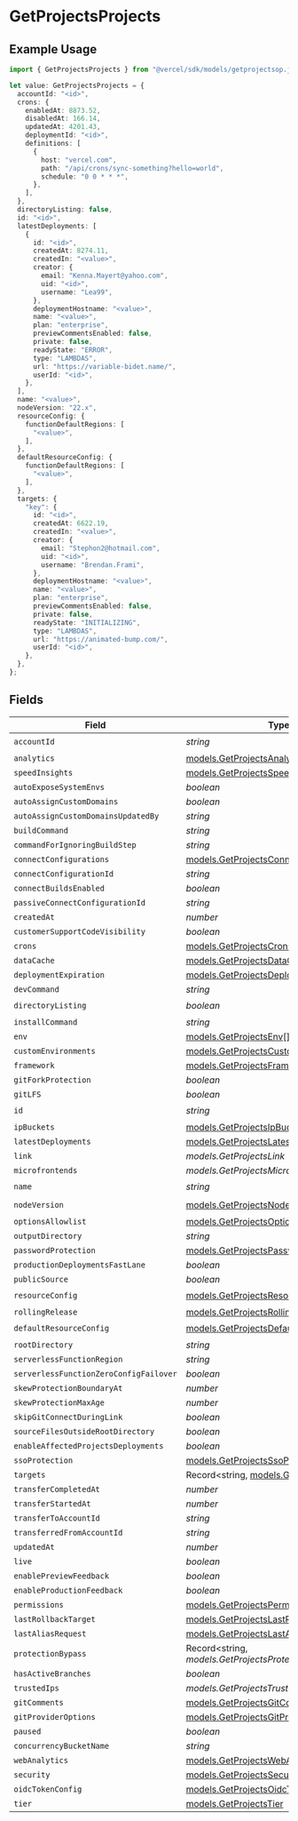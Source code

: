 # GetProjectsProjects

## Example Usage

```typescript
import { GetProjectsProjects } from "@vercel/sdk/models/getprojectsop.js";

let value: GetProjectsProjects = {
  accountId: "<id>",
  crons: {
    enabledAt: 8873.52,
    disabledAt: 166.14,
    updatedAt: 4201.43,
    deploymentId: "<id>",
    definitions: [
      {
        host: "vercel.com",
        path: "/api/crons/sync-something?hello=world",
        schedule: "0 0 * * *",
      },
    ],
  },
  directoryListing: false,
  id: "<id>",
  latestDeployments: [
    {
      id: "<id>",
      createdAt: 8274.11,
      createdIn: "<value>",
      creator: {
        email: "Kenna.Mayert@yahoo.com",
        uid: "<id>",
        username: "Lea99",
      },
      deploymentHostname: "<value>",
      name: "<value>",
      plan: "enterprise",
      previewCommentsEnabled: false,
      private: false,
      readyState: "ERROR",
      type: "LAMBDAS",
      url: "https://variable-bidet.name/",
      userId: "<id>",
    },
  ],
  name: "<value>",
  nodeVersion: "22.x",
  resourceConfig: {
    functionDefaultRegions: [
      "<value>",
    ],
  },
  defaultResourceConfig: {
    functionDefaultRegions: [
      "<value>",
    ],
  },
  targets: {
    "key": {
      id: "<id>",
      createdAt: 6622.19,
      createdIn: "<value>",
      creator: {
        email: "Stephon2@hotmail.com",
        uid: "<id>",
        username: "Brendan.Frami",
      },
      deploymentHostname: "<value>",
      name: "<value>",
      plan: "enterprise",
      previewCommentsEnabled: false,
      private: false,
      readyState: "INITIALIZING",
      type: "LAMBDAS",
      url: "https://animated-bump.com/",
      userId: "<id>",
    },
  },
};
```

## Fields

| Field                                                                                      | Type                                                                                       | Required                                                                                   | Description                                                                                |
| ------------------------------------------------------------------------------------------ | ------------------------------------------------------------------------------------------ | ------------------------------------------------------------------------------------------ | ------------------------------------------------------------------------------------------ |
| `accountId`                                                                                | *string*                                                                                   | :heavy_check_mark:                                                                         | N/A                                                                                        |
| `analytics`                                                                                | [models.GetProjectsAnalytics](../models/getprojectsanalytics.md)                           | :heavy_minus_sign:                                                                         | N/A                                                                                        |
| `speedInsights`                                                                            | [models.GetProjectsSpeedInsights](../models/getprojectsspeedinsights.md)                   | :heavy_minus_sign:                                                                         | N/A                                                                                        |
| `autoExposeSystemEnvs`                                                                     | *boolean*                                                                                  | :heavy_minus_sign:                                                                         | N/A                                                                                        |
| `autoAssignCustomDomains`                                                                  | *boolean*                                                                                  | :heavy_minus_sign:                                                                         | N/A                                                                                        |
| `autoAssignCustomDomainsUpdatedBy`                                                         | *string*                                                                                   | :heavy_minus_sign:                                                                         | N/A                                                                                        |
| `buildCommand`                                                                             | *string*                                                                                   | :heavy_minus_sign:                                                                         | N/A                                                                                        |
| `commandForIgnoringBuildStep`                                                              | *string*                                                                                   | :heavy_minus_sign:                                                                         | N/A                                                                                        |
| `connectConfigurations`                                                                    | [models.GetProjectsConnectConfigurations](../models/getprojectsconnectconfigurations.md)[] | :heavy_minus_sign:                                                                         | N/A                                                                                        |
| `connectConfigurationId`                                                                   | *string*                                                                                   | :heavy_minus_sign:                                                                         | N/A                                                                                        |
| `connectBuildsEnabled`                                                                     | *boolean*                                                                                  | :heavy_minus_sign:                                                                         | N/A                                                                                        |
| `passiveConnectConfigurationId`                                                            | *string*                                                                                   | :heavy_minus_sign:                                                                         | N/A                                                                                        |
| `createdAt`                                                                                | *number*                                                                                   | :heavy_minus_sign:                                                                         | N/A                                                                                        |
| `customerSupportCodeVisibility`                                                            | *boolean*                                                                                  | :heavy_minus_sign:                                                                         | N/A                                                                                        |
| `crons`                                                                                    | [models.GetProjectsCrons](../models/getprojectscrons.md)                                   | :heavy_minus_sign:                                                                         | N/A                                                                                        |
| `dataCache`                                                                                | [models.GetProjectsDataCache](../models/getprojectsdatacache.md)                           | :heavy_minus_sign:                                                                         | N/A                                                                                        |
| `deploymentExpiration`                                                                     | [models.GetProjectsDeploymentExpiration](../models/getprojectsdeploymentexpiration.md)     | :heavy_minus_sign:                                                                         | N/A                                                                                        |
| `devCommand`                                                                               | *string*                                                                                   | :heavy_minus_sign:                                                                         | N/A                                                                                        |
| `directoryListing`                                                                         | *boolean*                                                                                  | :heavy_check_mark:                                                                         | N/A                                                                                        |
| `installCommand`                                                                           | *string*                                                                                   | :heavy_minus_sign:                                                                         | N/A                                                                                        |
| `env`                                                                                      | [models.GetProjectsEnv](../models/getprojectsenv.md)[]                                     | :heavy_minus_sign:                                                                         | N/A                                                                                        |
| `customEnvironments`                                                                       | [models.GetProjectsCustomEnvironments](../models/getprojectscustomenvironments.md)[]       | :heavy_minus_sign:                                                                         | N/A                                                                                        |
| `framework`                                                                                | [models.GetProjectsFramework](../models/getprojectsframework.md)                           | :heavy_minus_sign:                                                                         | N/A                                                                                        |
| `gitForkProtection`                                                                        | *boolean*                                                                                  | :heavy_minus_sign:                                                                         | N/A                                                                                        |
| `gitLFS`                                                                                   | *boolean*                                                                                  | :heavy_minus_sign:                                                                         | N/A                                                                                        |
| `id`                                                                                       | *string*                                                                                   | :heavy_check_mark:                                                                         | N/A                                                                                        |
| `ipBuckets`                                                                                | [models.GetProjectsIpBuckets](../models/getprojectsipbuckets.md)[]                         | :heavy_minus_sign:                                                                         | N/A                                                                                        |
| `latestDeployments`                                                                        | [models.GetProjectsLatestDeployments](../models/getprojectslatestdeployments.md)[]         | :heavy_minus_sign:                                                                         | N/A                                                                                        |
| `link`                                                                                     | *models.GetProjectsLink*                                                                   | :heavy_minus_sign:                                                                         | N/A                                                                                        |
| `microfrontends`                                                                           | *models.GetProjectsMicrofrontends*                                                         | :heavy_minus_sign:                                                                         | N/A                                                                                        |
| `name`                                                                                     | *string*                                                                                   | :heavy_check_mark:                                                                         | N/A                                                                                        |
| `nodeVersion`                                                                              | [models.GetProjectsNodeVersion](../models/getprojectsnodeversion.md)                       | :heavy_check_mark:                                                                         | N/A                                                                                        |
| `optionsAllowlist`                                                                         | [models.GetProjectsOptionsAllowlist](../models/getprojectsoptionsallowlist.md)             | :heavy_minus_sign:                                                                         | N/A                                                                                        |
| `outputDirectory`                                                                          | *string*                                                                                   | :heavy_minus_sign:                                                                         | N/A                                                                                        |
| `passwordProtection`                                                                       | [models.GetProjectsPasswordProtection](../models/getprojectspasswordprotection.md)         | :heavy_minus_sign:                                                                         | N/A                                                                                        |
| `productionDeploymentsFastLane`                                                            | *boolean*                                                                                  | :heavy_minus_sign:                                                                         | N/A                                                                                        |
| `publicSource`                                                                             | *boolean*                                                                                  | :heavy_minus_sign:                                                                         | N/A                                                                                        |
| `resourceConfig`                                                                           | [models.GetProjectsResourceConfig](../models/getprojectsresourceconfig.md)                 | :heavy_check_mark:                                                                         | N/A                                                                                        |
| `rollingRelease`                                                                           | [models.GetProjectsRollingRelease](../models/getprojectsrollingrelease.md)                 | :heavy_minus_sign:                                                                         | N/A                                                                                        |
| `defaultResourceConfig`                                                                    | [models.GetProjectsDefaultResourceConfig](../models/getprojectsdefaultresourceconfig.md)   | :heavy_check_mark:                                                                         | N/A                                                                                        |
| `rootDirectory`                                                                            | *string*                                                                                   | :heavy_minus_sign:                                                                         | N/A                                                                                        |
| `serverlessFunctionRegion`                                                                 | *string*                                                                                   | :heavy_minus_sign:                                                                         | N/A                                                                                        |
| `serverlessFunctionZeroConfigFailover`                                                     | *boolean*                                                                                  | :heavy_minus_sign:                                                                         | N/A                                                                                        |
| `skewProtectionBoundaryAt`                                                                 | *number*                                                                                   | :heavy_minus_sign:                                                                         | N/A                                                                                        |
| `skewProtectionMaxAge`                                                                     | *number*                                                                                   | :heavy_minus_sign:                                                                         | N/A                                                                                        |
| `skipGitConnectDuringLink`                                                                 | *boolean*                                                                                  | :heavy_minus_sign:                                                                         | N/A                                                                                        |
| `sourceFilesOutsideRootDirectory`                                                          | *boolean*                                                                                  | :heavy_minus_sign:                                                                         | N/A                                                                                        |
| `enableAffectedProjectsDeployments`                                                        | *boolean*                                                                                  | :heavy_minus_sign:                                                                         | N/A                                                                                        |
| `ssoProtection`                                                                            | [models.GetProjectsSsoProtection](../models/getprojectsssoprotection.md)                   | :heavy_minus_sign:                                                                         | N/A                                                                                        |
| `targets`                                                                                  | Record<string, [models.GetProjectsTargets](../models/getprojectstargets.md)>               | :heavy_minus_sign:                                                                         | N/A                                                                                        |
| `transferCompletedAt`                                                                      | *number*                                                                                   | :heavy_minus_sign:                                                                         | N/A                                                                                        |
| `transferStartedAt`                                                                        | *number*                                                                                   | :heavy_minus_sign:                                                                         | N/A                                                                                        |
| `transferToAccountId`                                                                      | *string*                                                                                   | :heavy_minus_sign:                                                                         | N/A                                                                                        |
| `transferredFromAccountId`                                                                 | *string*                                                                                   | :heavy_minus_sign:                                                                         | N/A                                                                                        |
| `updatedAt`                                                                                | *number*                                                                                   | :heavy_minus_sign:                                                                         | N/A                                                                                        |
| `live`                                                                                     | *boolean*                                                                                  | :heavy_minus_sign:                                                                         | N/A                                                                                        |
| `enablePreviewFeedback`                                                                    | *boolean*                                                                                  | :heavy_minus_sign:                                                                         | N/A                                                                                        |
| `enableProductionFeedback`                                                                 | *boolean*                                                                                  | :heavy_minus_sign:                                                                         | N/A                                                                                        |
| `permissions`                                                                              | [models.GetProjectsPermissions](../models/getprojectspermissions.md)                       | :heavy_minus_sign:                                                                         | N/A                                                                                        |
| `lastRollbackTarget`                                                                       | [models.GetProjectsLastRollbackTarget](../models/getprojectslastrollbacktarget.md)         | :heavy_minus_sign:                                                                         | N/A                                                                                        |
| `lastAliasRequest`                                                                         | [models.GetProjectsLastAliasRequest](../models/getprojectslastaliasrequest.md)             | :heavy_minus_sign:                                                                         | N/A                                                                                        |
| `protectionBypass`                                                                         | Record<string, *models.GetProjectsProtectionBypass*>                                       | :heavy_minus_sign:                                                                         | N/A                                                                                        |
| `hasActiveBranches`                                                                        | *boolean*                                                                                  | :heavy_minus_sign:                                                                         | N/A                                                                                        |
| `trustedIps`                                                                               | *models.GetProjectsTrustedIps*                                                             | :heavy_minus_sign:                                                                         | N/A                                                                                        |
| `gitComments`                                                                              | [models.GetProjectsGitComments](../models/getprojectsgitcomments.md)                       | :heavy_minus_sign:                                                                         | N/A                                                                                        |
| `gitProviderOptions`                                                                       | [models.GetProjectsGitProviderOptions](../models/getprojectsgitprovideroptions.md)         | :heavy_minus_sign:                                                                         | N/A                                                                                        |
| `paused`                                                                                   | *boolean*                                                                                  | :heavy_minus_sign:                                                                         | N/A                                                                                        |
| `concurrencyBucketName`                                                                    | *string*                                                                                   | :heavy_minus_sign:                                                                         | N/A                                                                                        |
| `webAnalytics`                                                                             | [models.GetProjectsWebAnalytics](../models/getprojectswebanalytics.md)                     | :heavy_minus_sign:                                                                         | N/A                                                                                        |
| `security`                                                                                 | [models.GetProjectsSecurity](../models/getprojectssecurity.md)                             | :heavy_minus_sign:                                                                         | N/A                                                                                        |
| `oidcTokenConfig`                                                                          | [models.GetProjectsOidcTokenConfig](../models/getprojectsoidctokenconfig.md)               | :heavy_minus_sign:                                                                         | N/A                                                                                        |
| `tier`                                                                                     | [models.GetProjectsTier](../models/getprojectstier.md)                                     | :heavy_minus_sign:                                                                         | N/A                                                                                        |